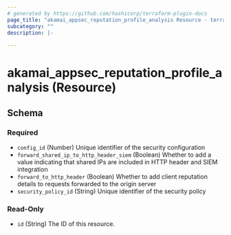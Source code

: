```yaml
---
# generated by https://github.com/hashicorp/terraform-plugin-docs
page_title: "akamai_appsec_reputation_profile_analysis Resource - terraform-provider-akamai"
subcategory: ""
description: |-
  
---
```


# akamai_appsec_reputation_profile_analysis (Resource)





<!-- schema generated by tfplugindocs -->
## Schema

### Required

- `config_id` (Number) Unique identifier of the security configuration
- `forward_shared_ip_to_http_header_siem` (Boolean) Whether to add a value indicating that shared IPs are included in HTTP header and SIEM integration
- `forward_to_http_header` (Boolean) Whether to add client reputation details to requests forwarded to the origin server
- `security_policy_id` (String) Unique identifier of the security policy

### Read-Only

- `id` (String) The ID of this resource.
